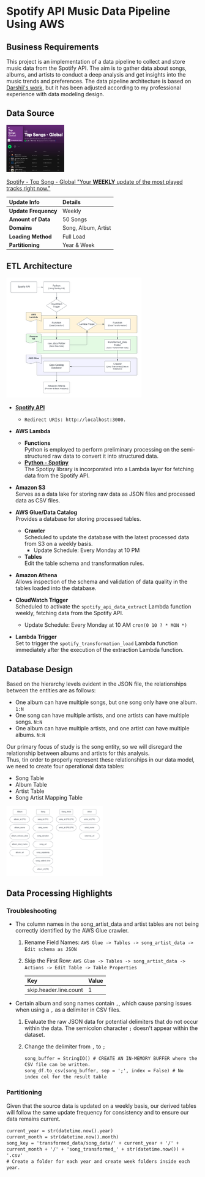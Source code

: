 # Spotify API Music Data Pipeline Using AWS

## Business Requirements
This project is an implementation of a data pipeline to collect and store music data from the Spotify API. The aim is to gather data about songs, albums, and artists to conduct a deep analysis and get insights into the music trends and preferences.
The data pipeline architecture is based on [Darshil's work](https://github.com/darshilparmar/python-for-data-engineering/tree/main/6.%20End-To-End%20Data%20Pipeline%20Project), but it has been adjusted according to my professional experience with data modeling design. 

## Data Source
<img src="https://github.com/irenejiazhou/Data-Engineering-Projects/blob/main/Spotify_ETL_Project/Others/Spotify_Top_Songs_Global.png"  width="30%" height="30%">

[Spotify - Top Song - Global "Your <b>WEEKLY</b> update of the most played tracks right now."](https://open.spotify.com/playlist/37i9dQZEVXbNG2KDcFcKOF)

| Update Info             | Details             |
| :---------------------- | :------------------ |
| <b>Update Frequency</b> | Weekly              |
| <b>Amount of Data</b>   | 50 Songs            |
| <b>Domains</b>          | Song, Album, Artist |
| <b>Loading Method</b>   | Full Load           |
| <b>Partitioning</b>     | Year & Week         |


## ETL Architecture
<img src="https://github.com/irenejiazhou/Data-Engineering-Projects/blob/main/Spotify_ETL_Project/Others/Spotify_ETL_Architecture.png"  width="70%" height="70%">

- [<b>Spotify API</b>](https://developer.spotify.com/dashboard)
  - `Redirect URIs: http://localhost:3000.`

- <b>AWS Lambda</b>
  - <b>Functions</b>
  <br> Python is employed to perform preliminary processing on the semi-structured raw data to convert it into structured data.
  - [<b>Python - Spotipy</b>](https://spotipy.readthedocs.io/en/2.22.1/)
  <br> The Spotipy library is incorporated into a Lambda layer for fetching data from the Spotify API.
 
- <b>Amazon S3</b>
<br> Serves as a data lake for storing raw data as JSON files and processed data as CSV files. 

- <b>AWS Glue/Data Catalog</b>
<br> Provides a database for storing processed tables.
  - <b>Crawler</b>
  <br> Scheduled to update the database with the latest processed data from S3 on a weekly basis.
    - Update Schedule: Every Monday at 10 PM
  - **Tables**
  <br> Edit the table schema and transformation rules.
  
- <b>Amazon Athena</b>
<br> Allows inspection of the schema and validation of data quality in the tables loaded into the database.

- <b>CloudWatch Trigger</b>
<br> Scheduled to activate the `spotify_api_data_extract` Lambda function weekly, fetching data from the Spotify API.
  - Update Schedule: Every Monday at 10 AM `cron(0 10 ? * MON *)` 

- <b>Lambda Trigger</b>
<br> Set to trigger the `spotify_transformation_load` Lambda function immediately after the execution of the extraction Lambda function.

## Database Design
Based on the hierarchy levels evident in the JSON file, the relationships between the entities are as follows:
- One album can have multiple songs, but one song only have one album. `1:N`
- One song can have multiple artists, and one artists can have multiple songs. `N:N`
- One album can have multiple artists, and one artist can have multiple albums. `N:N`

Our primary focus of study is the song entity, so we will disregard the relationship between albums and artists for this analysis.
<br> Thus, tin order to properly represent these relationships in our data model, we need to create four operational data tables:
- Song Table
- Album Table
- Artist Table
- Song Artist Mapping Table

<img src="https://github.com/irenejiazhou/Data-Engineering-Projects/blob/main/Spotify_ETL_Project/Others/Spotify_ETL_Project_Tables.png"  width="50%" height="50%">

## Data Processing Highlights
<h3>Troubleshooting</h3>

- The column names in the song_artist_data and artist tables are not being correctly identified by the AWS Glue crawler.
  1. Rename Field Names: `AWS Glue -> Tables -> song_artist_data -> Edit schema as JSON`
  2. Skip the First Row: `AWS Glue -> Tables -> song_artist_data -> Actions -> Edit Table -> Table Properties`

      | Key                    | Value |
      | :--------------------- | :---- |
      | skip.header.line.count | 1     |

- Certain album and song names contain `,`, which cause parsing issues when using a `,` as a delimiter in CSV files.
  1. Evaluate the raw JSON data for potential delimiters that do not occur within the data. The semicolon character `;` doesn't appear within the dataset.
  2. Change the delimiter from `,` to `;`
  
      ```
      song_buffer = StringIO() # CREATE AN IN-MEMORY BUFFER where the CSV file can be written.
      song_df.to_csv(song_buffer, sep = ';', index = False) # No index col for the result table
      ```
<h3>Partitioning</h3>
Given that the source data is updated on a weekly basis, our derived tables will follow the same update frequency for consistency and to ensure our data remains current.

  ```
  current_year = str(datetime.now().year)
  current_month = str(datetime.now().month)
  song_key = 'transformed_data/song_data/' + current_year + '/' + current_month + '/' + 'song_transformed_' + str(datetime.now()) + '.csv'
  # Create a folder for each year and create week folders inside each year.
  ```
